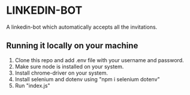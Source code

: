 # LINKEDIN-BOT

A linkedin-bot which automatically accepts all the invitations. 

## Running it locally on your machine
1) Clone this repo and add .env file with your username and password.
2) Make sure node is installed on your system.
3) Install chrome-driver on your system.
4) Install selenium and dotenv using "npm i selenium dotenv"
5) Run "index.js"
